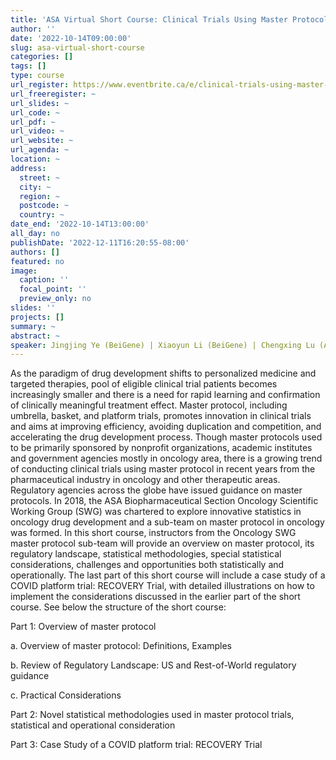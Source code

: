 ```yaml
---
title: 'ASA Virtual Short Course: Clinical Trials Using Master Protocol and its Applications'
author: ''
date: '2022-10-14T09:00:00'
slug: asa-virtual-short-course
categories: []
tags: []
type: course
url_register: https://www.eventbrite.ca/e/clinical-trials-using-master-protocol-and-its-applications-tickets-418039576627
url_freeregister: ~
url_slides: ~
url_code: ~
url_pdf: ~
url_video: ~
url_website: ~
url_agenda: ~
location: ~
address:
  street: ~
  city: ~
  region: ~
  postcode: ~
  country: ~
date_end: '2022-10-14T13:00:00'
all_day: no
publishDate: '2022-12-11T16:20:55-08:00'
authors: []
featured: no
image:
  caption: ''
  focal_point: ''
  preview_only: no
slides: ''
projects: []
summary: ~
abstract: ~
speaker: Jingjing Ye (BeiGene) | Xiaoyun Li (BeiGene) | Chengxing Lu (AstraZeneca)
---
```


<!--more-->
As the paradigm of drug development shifts to personalized medicine and targeted therapies, pool of eligible clinical trial patients becomes increasingly smaller and there is a need for rapid learning and confirmation of clinically meaningful treatment effect. Master protocol, including umbrella, basket, and platform trials, promotes innovation in clinical trials and aims at improving efficiency, avoiding duplication and competition, and accelerating the drug development process. Though master protocols used to be primarily sponsored by nonprofit organizations, academic institutes and government agencies mostly in oncology area, there is a growing trend of conducting clinical trials using master protocol in recent years from the pharmaceutical industry in oncology and other therapeutic areas. Regulatory agencies across the globe have issued guidance on master protocols. In 2018, the ASA Biopharmaceutical Section Oncology Scientific Working Group (SWG) was chartered to explore innovative statistics in oncology drug development and a sub-team on master protocol in oncology was formed. In this short course, instructors from the Oncology SWG master protocol sub-team will provide an overview on master protocol, its regulatory landscape, statistical methodologies, special statistical considerations, challenges and opportunities both statistically and operationally. The last part of this short course will include a case study of a COVID platform trial: RECOVERY Trial, with detailed illustrations on how to implement the considerations discussed in the earlier part of the short course. See below the structure of the short course:   

Part 1: Overview of master protocol  

a. Overview of master protocol: Definitions, Examples  

b. Review of Regulatory Landscape: US and Rest-of-World regulatory guidance  

c. Practical Considerations  

Part 2: Novel statistical methodologies used in master protocol trials, statistical and operational consideration  

Part 3: Case Study of a COVID platform trial: RECOVERY Trial  